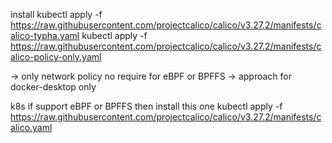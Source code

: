 install 
kubectl apply -f https://raw.githubusercontent.com/projectcalico/calico/v3.27.2/manifests/calico-typha.yaml
kubectl apply -f https://raw.githubusercontent.com/projectcalico/calico/v3.27.2/manifests/calico-policy-only.yaml

-> only network policy no require for eBPF or BPFFS -> approach for docker-desktop only 

k8s if support eBPF or BPFFS then install this one
kubectl apply -f https://raw.githubusercontent.com/projectcalico/calico/v3.27.2/manifests/calico.yaml
